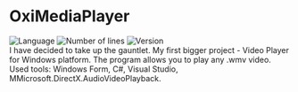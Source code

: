 # OxiMediaPlayer
![Language](https://img.shields.io/badge/language-C%23-0E15C0)
![Number of lines](https://img.shields.io/tokei/lines/github/karolstawowski/OxiMediaPlayer)
![Version](https://img.shields.io/badge/version-1.0.0.0-0E15C0) <br>
I have decided to take up the gauntlet.
My first bigger project - Video Player for Windows platform. The program allows you to play any .wmv video.
Used tools: Windows Form, C#, Visual Studio, MMicrosoft.DirectX.AudioVideoPlayback.
